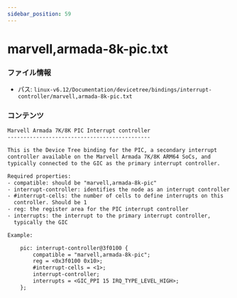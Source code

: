 ```yaml
---
sidebar_position: 59
---
```

# marvell,armada-8k-pic.txt

### ファイル情報

- パス: `linux-v6.12/Documentation/devicetree/bindings/interrupt-controller/marvell,armada-8k-pic.txt`

### コンテンツ

```txt
Marvell Armada 7K/8K PIC Interrupt controller
---------------------------------------------

This is the Device Tree binding for the PIC, a secondary interrupt
controller available on the Marvell Armada 7K/8K ARM64 SoCs, and
typically connected to the GIC as the primary interrupt controller.

Required properties:
- compatible: should be "marvell,armada-8k-pic"
- interrupt-controller: identifies the node as an interrupt controller
- #interrupt-cells: the number of cells to define interrupts on this
  controller. Should be 1
- reg: the register area for the PIC interrupt controller
- interrupts: the interrupt to the primary interrupt controller,
  typically the GIC

Example:

	pic: interrupt-controller@3f0100 {
		compatible = "marvell,armada-8k-pic";
		reg = <0x3f0100 0x10>;
		#interrupt-cells = <1>;
		interrupt-controller;
		interrupts = <GIC_PPI 15 IRQ_TYPE_LEVEL_HIGH>;
	};

```
